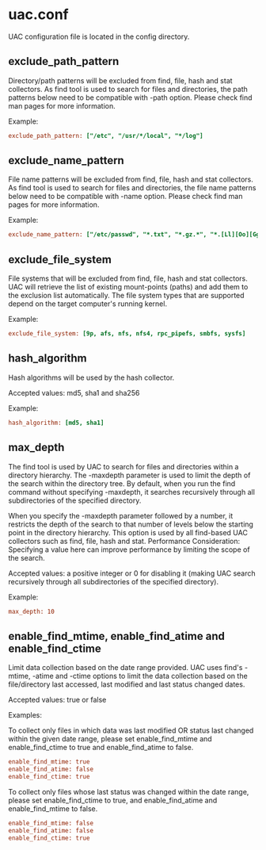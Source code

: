 # uac.conf

UAC configuration file is located in the config directory.

## exclude_path_pattern

Directory/path patterns will be excluded from find, file, hash and stat collectors. As find tool is used to search for files and directories, the path patterns below need to be compatible with -path option. Please check find man pages for more information.

Example:

```ini
exclude_path_pattern: ["/etc", "/usr/*/local", "*/log"]
```

## exclude_name_pattern

File name patterns will be excluded from find, file, hash and stat collectors. As find tool is used to search for files and directories, the file name patterns below need to be compatible with -name option. Please check find man pages for more information.

Example:

```ini
exclude_name_pattern: ["/etc/passwd", "*.txt", "*.gz.*", "*.[Ll][Oo][Gg]"]
```

## exclude_file_system

File systems that will be excluded from find, file, hash and stat collectors. UAC will retrieve the list of existing mount-points (paths) and add them to the exclusion list automatically. The file system types that are supported depend on the target computer's running kernel.

Example:

```ini
exclude_file_system: [9p, afs, nfs, nfs4, rpc_pipefs, smbfs, sysfs]
```

## hash_algorithm

Hash algorithms will be used by the hash collector.

Accepted values: md5, sha1 and sha256

Example:

```ini
hash_algorithm: [md5, sha1]
```

## max_depth

The find tool is used by UAC to search for files and directories within a directory hierarchy. The -maxdepth parameter is used to limit the depth of the search within the directory tree. By default, when you run the find command without specifying -maxdepth, it searches recursively through all subdirectories of the specified directory.

When you specify the -maxdepth parameter followed by a number, it restricts the depth of the search to that number of levels below the starting point in the directory hierarchy. This option is used by all find-based UAC collectors such as find, file, hash and stat. Performance Consideration: Specifying a value here can improve performance by limiting the scope of the search.

Accepted values: a positive integer or 0 for disabling it (making UAC search recursively through all subdirectories of the specified directory).

Example:

```ini
max_depth: 10
```

## enable_find_mtime, enable_find_atime and enable_find_ctime

Limit data collection based on the date range provided. UAC uses find's -mtime, -atime and -ctime options to limit the data
collection based on the file/directory last accessed, last modified and last status changed dates.

Accepted values: true or false

Examples:

To collect only files in which data was last modified OR status last changed within the given date range, please set enable_find_mtime and enable_find_ctime to true and enable_find_atime to false.

```ini
enable_find_mtime: true
enable_find_atime: false
enable_find_ctime: true
```

To collect only files whose last status was changed within the date range, please set enable_find_ctime to true, and enable_find_atime and enable_find_mtime to false.

```ini
enable_find_mtime: false
enable_find_atime: false
enable_find_ctime: true
```
